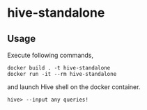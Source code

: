 # hive-standalone

## Usage

Execute following commands,
```
docker build . -t hive-standalone
docker run -it --rm hive-standalone
```
and launch Hive shell on the docker container.
```
hive> --input any queries!
```
